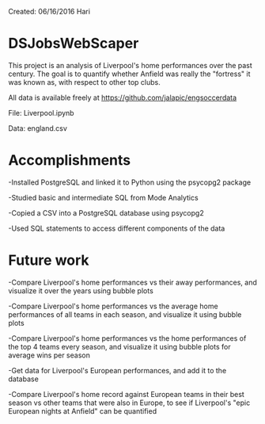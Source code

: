 Created: 06/16/2016  Hari

# DSJobsWebScaper
This project is an analysis of Liverpool's home performances over the past century. The goal is to quantify whether Anfield was really the "fortress" it was known as, with respect to other top clubs. 

All data is available freely at https://github.com/jalapic/engsoccerdata

File: Liverpool.ipynb

Data: england.csv

# Accomplishments
-Installed PostgreSQL and linked it to Python using the psycopg2 package

-Studied basic and intermediate SQL from Mode Analytics

-Copied a CSV into a PostgreSQL database using psycopg2

-Used SQL statements to access different components of the data

# Future work
-Compare Liverpool's home performances vs their away performances, and visualize it over the years using bubble plots

-Compare Liverpool's home performances vs the average home performances of all teams in each season, and visualize it using bubble plots

-Compare Liverpool's home performances vs the home performances of the top 4 teams every season, and visualize it using bubble plots for average wins per season

-Get data for Liverpool's European performances, and add it to the database

-Compare Liverpool's home record against European teams in their best season vs other teams that were also in Europe, to see if Liverpool's "epic European nights at Anfield" can be quantified
